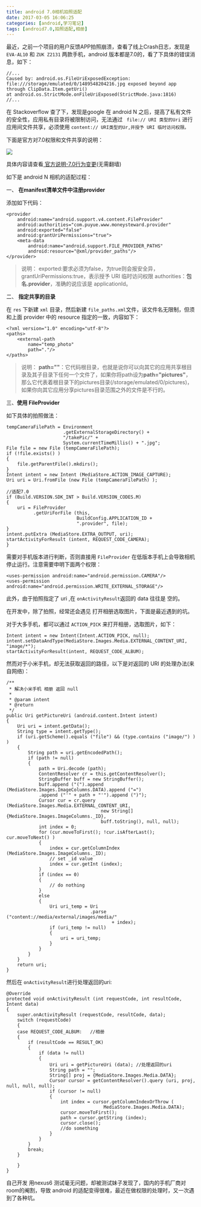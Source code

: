 ```yaml
---
title: android 7.0相机拍照适配
date: 2017-03-05 16:06:25
categories: [android,学习笔记]
tags: [android7.0,拍照适配,相册]
---
```


最近，之前一个项目的用户反馈APP拍照崩溃，查看了线上Crash日志，发现是  `EVA-AL10` 和 `ZUK Z2131` 两款手机，android 版本都是7.0的<!--more-->，看了下具体的错误消息，如下：
```
//...
Caused by: android.os.FileUriExposedException: file:///storage/emulated/0/1489548204216.jpg exposed beyond app through ClipData.Item.getUri()
at android.os.StrictMode.onFileUriExposed(StrictMode.java:1816)
//...
```
在 Stackoverflow 查了下，发现是google 在 android N 之后，提高了私有文件的安全性，应用私有目录将被限制访问，无法通过  ` file:// URI 类型的Uri` 进行应用间文件共享，必须使用 `content:// URI类型的Ur,并授予 URI 临时访问权限。`

下面是官方对7.0权限和文件共享的说明：

![](http://img.imtianx.cn/android-7.0-permission-file-change.png)

具体内容请查看[  官方说明-7.0行为变更](https://developer.android.google.cn/about/versions/nougat/android-7.0-changes.html#perm)(无需翻墙)

如下是 android N 相机的适配过程：

一、 **在manifest清单文件中注册provider**

 添加如下代码：

```
<provider
    android:name="android.support.v4.content.FileProvider"
    android:authorities="com.puyue.www.moneysteward.provider"
    android:exported="false"
    android:grantUriPermissions="true">
    <meta-data
        android:name="android.support.FILE_PROVIDER_PATHS"
        android:resource="@xml/provider_paths"/>
</provider>
```
 > 说明：
exported:要求必须为false，为true则会报安全异，
grantUriPermissions:true，表示授予 URI 临时访问权限
authorities：**包名.provider**，准确的说应该是 applicationId。

二、 **指定共享的目录**

在 `res` 下新建 `xml` 目录，然后新建 `file_paths.xml`文件，该文件名无限制，但须和上面 provider 中的 resource 指定的一致，内容如下：

```
<?xml version="1.0" encoding="utf-8"?>
<paths>
    <external-path
        name="temp_photo"
        path="."/>
</paths>
```
> 说明：
**path=""**：它代码根目录，也就是说你可以向其它的应用共享根目录及其子目录下任何一个文件了，如果你将path设为**path="pictures"**， 
那么它代表着根目录下的pictures目录(/storage/emulated/0/pictures)，如果你向其它应用分享pictures目录范围之外的文件是不行的。

三、**使用 FileProvider**

如下具体的拍照做法：

```
tempCameraFilePath = Environment
                     .getExternalStorageDirectory() +
                     "/takePic/" +
                     System.currentTimeMillis() + ".jpg";
File file = new File (tempCameraFilePath);
if (!file.exists() )
{
    file.getParentFile().mkdirs();
}
Intent intent = new Intent (MediaStore.ACTION_IMAGE_CAPTURE);
Uri uri = Uri.fromFile (new File (tempCameraFilePath) );

//适配7.0
if (Build.VERSION.SDK_INT > Build.VERSION_CODES.M)
{
    uri = FileProvider
          .getUriForFile (this,
                          BuildConfig.APPLICATION_ID +
                          ".provider", file);
}
intent.putExtra (MediaStore.EXTRA_OUTPUT, uri);
startActivityForResult (intent, REQUEST_CODE_CAMERA);
}
```

需要对手机版本进行判断，否则直接用 `FileProvider` 在低版本手机上会导致相机 停止运行。注意需要申明下面两个权限：

```
<uses-permission android:name="android.permission.CAMERA"/>
<uses-permission android:name="android.permission.WRITE_EXTERNAL_STORAGE"/>
```

此外，由于拍照指定了 uri ,在 `onActivityResult`返回的 data 往往是 空的。

在开发中，除了拍照，经常还会遇见 打开相册选取图片，下面是最近遇到的坑。

对于大多手机，都可以通过 `ACTION_PICK` 来打开相册，选取图片，如下：

```
Intent intent = new Intent(Intent.ACTION_PICK, null);
intent.setDataAndType(MediaStore.Images.Media.EXTERNAL_CONTENT_URI, "image/*");
startActivityForResult(intent, REQUEST_CODE_ALBUM);
```

然而对于小米手机，却无法获取返回的路径，以下是对返回的 URI 的处理办法(来自网络)：

```
/**
 * 解决小米手机 相册 返回 null
 *
 * @param intent
 * @return
 */
public Uri getPictureUri (android.content.Intent intent)
{
    Uri uri = intent.getData();
    String type = intent.getType();
    if (uri.getScheme().equals ("file") && (type.contains ("image/") ) )
    {
        String path = uri.getEncodedPath();
        if (path != null)
        {
            path = Uri.decode (path);
            ContentResolver cr = this.getContentResolver();
            StringBuffer buff = new StringBuffer();
            buff.append ("(").append (MediaStore.Images.ImageColumns.DATA).append ("=")
            .append ("'" + path + "'").append (")");
            Cursor cur = cr.query (MediaStore.Images.Media.EXTERNAL_CONTENT_URI,
                                   new String[] {MediaStore.Images.ImageColumns._ID},
                                   buff.toString(), null, null);
            int index = 0;
            for (cur.moveToFirst(); !cur.isAfterLast(); cur.moveToNext() )
            {
                index = cur.getColumnIndex (MediaStore.Images.ImageColumns._ID);
                // set _id value
                index = cur.getInt (index);
            }
            if (index == 0)
            {
                // do nothing
            }
            else
            {
                Uri uri_temp = Uri
                               .parse ("content://media/external/images/media/"
                                       + index);
                if (uri_temp != null)
                {
                    uri = uri_temp;
                }
            }
        }
    }
    return uri;
}
```

然后在 `onActivityResult`进行处理返回的uri:

```
@Override
protected void onActivityResult (int requestCode, int resultCode, Intent data)
{
    super.onActivityResult (requestCode, resultCode, data);
    switch (requestCode)
    {
    case REQUEST_CODE_ALBUM:   //相册
    {
        if (resultCode == RESULT_OK)
        {
            if (data != null)
            {
                Uri uri = getPictureUri (data); //处理返回的uri
                String path = "";
                String[] proj = {MediaStore.Images.Media.DATA};
                Cursor cursor = getContentResolver().query (uri, proj, null, null, null);
                if (cursor != null)
                {
                    int index = cursor.getColumnIndexOrThrow (
                                    MediaStore.Images.Media.DATA);
                    cursor.moveToFirst();
                    path = cursor.getString (index);
                    cursor.close();
                    //do something
                }
            }
        }
        break;
    }

    }
}
```
自己开发 用nexus6 测试毫无问题，却被测试妹子发现了，国内的手机厂商对room的阉割，导致 android 的适配变得很难，最近在做权限的处理时，又一次遇到了各种坑。

